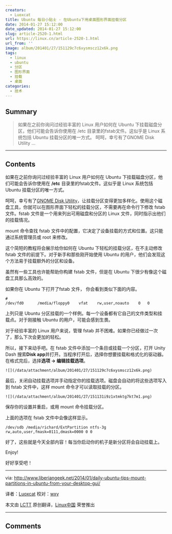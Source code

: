 ```yaml
---
creators:
  - Luoxcat
title: Ubuntu 每日小贴士 - 在Ubuntu下用桌面图形界面挂载分区
date: 2014-01-27 15:12:00
date_updated: 2014-01-27 15:12:00
slug: article-2520-1.html
url: https://linux.cn/article-2520-1.html
url_from: ''
image: album/201401/27/151129c7c6xysmscz12x6k.png
tags:
  - linux
  - ubuntu
  - 分区
  - 图形界面
  - 挂载
  - 桌面
categories:
  - 技术
---
```


## Summary

> 如果在之前你询问过经验丰富的 Linux 用户如何在 Ubuntu 下挂载磁盘分区，他们可能会告诉你使用在 /etc 目录里的fstab文件。这似乎是 Linux 系统包括 Ubuntu 挂载分区的唯一方式。
> 呵呵，幸亏有了GNOME Disk Utility ...

***

<!-- more -->

## Contents

如果在之前你询问过经验丰富的 Linux 用户如何在 Ubuntu 下挂载磁盘分区，他们可能会告诉你使用在 **/etc** 目录里的fstab文件。这似乎是 Linux 系统包括 Ubuntu 挂载分区的唯一方式。

呵呵，幸亏有了[GNOME Disk Utility](https://wiki.gnome.org/Design/Apps/Disks)，让挂载分区变得更加多样化。使用这个磁盘工具，你就可以在图形界面下轻松的挂载分区，不需要再在命令行下修改 fstab 文件。fstab 文件是一个用来列出可用磁盘和分区的 Linux 文件，同时指示出他们的挂载情况。

mount 命令查找 fstab 文件中的配置，它决定了设备挂载的方式和位置。这只能通过系统管理员或 root 来修改。

这个简短的教程将会展示给你如何在 Ubuntu 下轻松的挂载分区，在不主动修改 fstab 文件的前提下。对于新手和那些刚开始使用 Ubuntu 的用户，他们会发现这个方法易于挂载额外的分区和设备。

虽然有一些工具也许能帮助你构建 fstab 文件，但是在 Ubuntu 下很少有像这个磁盘工具那么高效的。

如果你在 Ubuntu 下打开了fstab 文件， 你会看到类似下面的内容。

```shell
#             
/dev/fd0      /media/floppy0    vfat    rw,user,noauto    0   0       
```

上列只是 Ubuntu 分区挂载的一个样例。每一个设备都有它自己的文件类型和挂载点。对于刚接触 Ubuntu 的用户，可能会感到生畏。

对于经验丰富的 Linux 用户来说，管理 fstab 并不困难。如果你已经做过一次了，那么下次会更加的轻松。

所以，接下来动手吧。在 fstab 文件中添加一个条目或挂载一个分区，打开 Unity Dash 搜索**Disk app**并打开。当程序打开后，选择你想要挂载和格式化的驱动器。在格式完后，选择**选项 -> 编辑挂载选项**。

`![](/data/attachment/album/201401/27/151129c7c6xysmscz12x6k.png)`

最后，关闭自动挂载选项并手动指定你的挂载选项。磁盘会自动的将这些选项写入到 fstab 文件中，这样 mount 命令才可以读取挂载的分区。

`![](/data/attachment/album/201401/27/151131i9z1xtmktg7kt7m1.png)`

保存你的设置并重启，或用 mount 命令挂载分区。

上面的选项在 fstab 文件中会像这样显示。

```shell
/dev/sdb /media/richard/ExtPartition ntfs-3g rw,auto,user,fmask=0111,dmask=0000 0 0
```

好了，这些就是今天全部内容！每当你启动你的机子是新分区将会自动挂载上。

Enjoy!

好好享受吧！

---

via: <http://www.liberiangeek.net/2014/01/daily-ubuntu-tips-mount-partitions-in-ubuntu-from-your-desktop-gui/>

译者：[Luoxcat](https://github.com/Luoxcat) 校对：[wxy](https://github.com/wxy)

本文由 [LCTT](https://github.com/LCTT/TranslateProject) 原创翻译，[Linux中国](https://linux.cn/) 荣誉推出

***

## Comments
